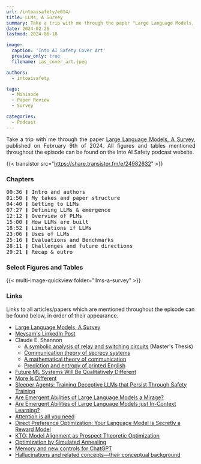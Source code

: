 ```yaml
---
url: /intoaisafety/e014/
title: LLMs, A Survey
summary: Take a trip with me through the paper "Large Language Models, A Survey".
date: 2024-02-26
lastmod: 2024-06-18

image:
  caption: 'Into AI Safety Cover Art'
  preview_only: true
  filename: ias_cover_art.jpeg

authors:
  - intoaisafety

tags:
  - Minisode
  - Paper Review
  - Survey

categories: 
  - Podcast
---
```


<div style="text-align: justify">
Take a trip with me through the paper <a href="https://arxiv.org/abs/2402.06196" target="_blank" rel="noreferrer noopener">Large Language Models, A Survey</a>, published on February 9th of 2024. All figures and tables mentioned throughout the episode can be found on the Into AI Safety podcast website.

{{< transistor src="https://share.transistor.fm/e/24982632" >}}
</div>

### Chapters

<div style="text-align: left; font-family:monospace;">
00:36 ❙ Intro and authors<br>
01:50 ❙ My takes and paper structure<br>
04:40 ❙ Getting to LLMs<br>
07:27 ❙ Defining LLMs & emergence<br>
12:12 ❙ Overview of PLMs<br>
15:00 ❙ How LLMs are built<br>
18:52 ❙ Limitations if LLMs<br>
23:06 ❙ Uses of LLMs<br>
25:16 ❙ Evaluations and Benchmarks<br>
28:11 ❙ Challenges and future directions<br>
29:21 ❙ Recap & outro
</div>

### Select Figures and Tables

{{< multi-image-quickview folder="llms-a-survey" >}}

### Links

Links to all articles/papers which are mentioned throughout the episode can be found below, in order of their appearance.
- <a href="https://arxiv.org/abs/2402.06196" target="_blank" rel="noreferrer noopener">Large Language Models, A Survey</a>
- <a href="https://www.linkedin.com/posts/meysam-ac_i-am-delighted-to-share-that-our-most-recent-activity-7162768857827377152-wiLu/?utm_source=share&utm_medium=member_desktop" target="_blank" rel="noreferrer noopener">Meysam's LinkedIn Post</a>
- Claude E. Shannon
  - <a href="https://dspace.mit.edu/handle/1721.1/11173" target="_blank" rel="noreferrer noopener">A symbolic analysis of relay and switching circuits</a> (Master's Thesis)
  - <a href="https://ieeexplore.ieee.org/document/6769090" target="_blank" rel="noreferrer noopener">Communication theory of secrecy systems</a>
  - <a href="https://ieeexplore.ieee.org/document/6773024" target="_blank" rel="noreferrer noopener">A mathematical theory of communication</a>
  - <a href="https://ieeexplore.ieee.org/document/6773263" target="_blank" rel="noreferrer noopener">Prediction and entropy of printed English</a>
- <a href="https://bounded-regret.ghost.io/future-ml-systems-will-be-qualitatively-different/" target="_blank" rel="noreferrer noopener">Future ML Systems Will Be Qualitatively Different</a>
- <a href="https://www.science.org/doi/10.1126/science.177.4047.393?ref=bounded-regret.ghost.io" target="_blank" rel="noreferrer noopener">More Is Different</a>
- <a href="https://arxiv.org/abs/2401.05566" target="_blank" rel="noreferrer noopener">Sleeper Agents: Training Deceptive LLMs that Persist Through Safety Training</a>
- <a href="https://arxiv.org/abs/2304.15004" target="_blank" rel="noreferrer noopener">Are Emergent Abilities of Large Language Models a Mirage?</a>
- <a href="https://arxiv.org/abs/2309.01809" target="_blank" rel="noreferrer noopener">Are Emergent Abilities of Large Language Models just In-Context Learning?</a>
- <a href="https://arxiv.org/abs/1706.03762" target="_blank" rel="noreferrer noopener">Attention is all you need</a>
- <a href="https://arxiv.org/abs/2305.18290" target="_blank" rel="noreferrer noopener">Direct Preference Optimization: Your Language Model is Secretly a Reward Model</a>
- <a href="https://arxiv.org/abs/2402.01306" target="_blank" rel="noreferrer noopener">KTO: Model Alignment as Prospect Theoretic Optimization</a>
- <a href="https://www2.stat.duke.edu/~scs/Courses/Stat376/Papers/TemperAnneal/KirkpatrickAnnealScience1983.pdf" target="_blank" rel="noreferrer noopener">Optimization by Simulated Annealing</a>
- <a href="https://openai.com/blog/memory-and-new-controls-for-chatgpt" target="_blank" rel="noreferrer noopener">Memory and new controls for ChatGPT</a>
- <a href="https://www.ncbi.nlm.nih.gov/pmc/articles/PMC4515540/" target="_blank" rel="noreferrer noopener">Hallucinations and related concepts—their conceptual background</a>
<!-- end of the list -->
